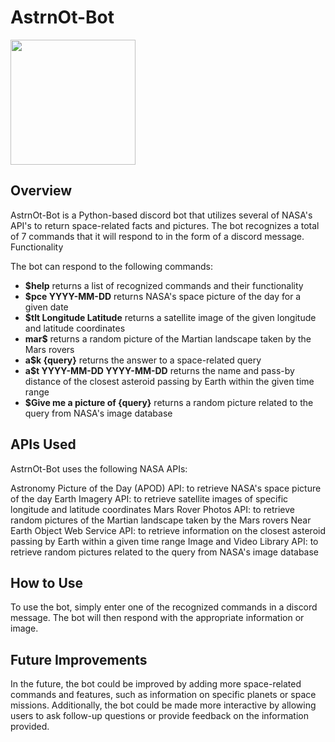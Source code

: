 # AstrnOt-Bot

<img src="https://user-images.githubusercontent.com/67729867/141670244-e4b203e7-137f-4554-8fb8-268cc7f68415.jpg" width="200" height="200" />

## Overview

AstrnOt-Bot is a Python-based discord bot that utilizes several of NASA's API's to return space-related facts and pictures. The bot recognizes a total of 7 commands that it will respond to in the form of a discord message.
Functionality

The bot can respond to the following commands:

   - **$help** returns a list of recognized commands and their functionality
   - **$pce YYYY-MM-DD**  returns NASA's space picture of the day for a given date
   - **$tlt Longitude Latitude**  returns a satellite image of the given longitude and latitude coordinates
   - **mar$**  returns a random picture of the Martian landscape taken by the Mars rovers
   - **a$k {query}**  returns the answer to a space-related query
   - **a$t YYYY-MM-DD YYYY-MM-DD**  returns the name and pass-by distance of the closest asteroid passing by Earth within the given time range
   - **$Give me a picture of {query}**  returns a random picture related to the query from NASA's image database

## APIs Used

AstrnOt-Bot uses the following NASA APIs:

Astronomy Picture of the Day (APOD) API: to retrieve NASA's space picture of the day 
Earth Imagery API: to retrieve satellite images of specific longitude and latitude coordinates
Mars Rover Photos API: to retrieve random pictures of the Martian landscape taken by the Mars rovers
Near Earth Object Web Service API: to retrieve information on the closest asteroid passing by Earth within a given time range
Image and Video Library API: to retrieve random pictures related to the query from NASA's image database

## How to Use

To use the bot, simply enter one of the recognized commands in a discord message. The bot will then respond with the appropriate information or image.

## Future Improvements

In the future, the bot could be improved by adding more space-related commands and features, such as information on specific planets or space missions. Additionally, the bot could be made more interactive by allowing users to ask follow-up questions or provide feedback on the information provided.
